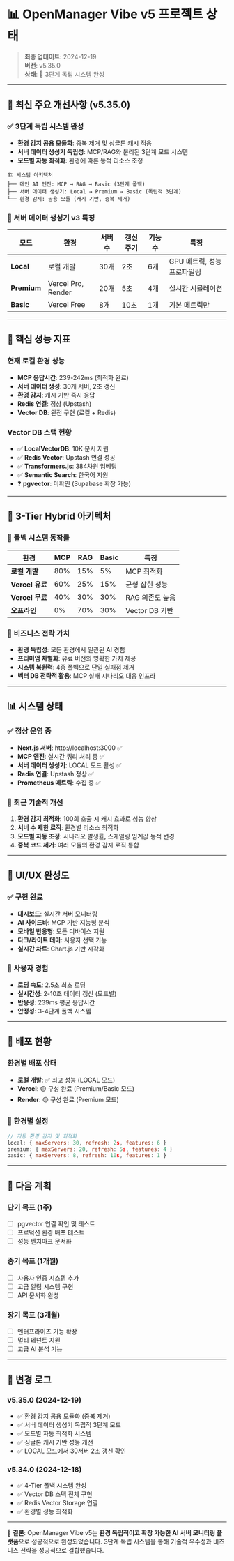 # 📊 OpenManager Vibe v5 프로젝트 상태

> **최종 업데이트**: 2024-12-19  
> **버전**: v5.35.0  
> **상태**: 🚀 3단계 독립 시스템 완성

---

## 🎯 최신 주요 개선사항 (v5.35.0)

### ✅ 3단계 독립 시스템 완성
- **환경 감지 공용 모듈화**: 중복 제거 및 싱글톤 캐시 적용
- **서버 데이터 생성기 독립성**: MCP/RAG와 분리된 3단계 모드 시스템
- **모드별 자동 최적화**: 환경에 따른 동적 리소스 조정

```
🏗️ 시스템 아키텍처
├── 메인 AI 엔진: MCP → RAG → Basic (3단계 폴백)
├── 서버 데이터 생성기: Local → Premium → Basic (독립적 3단계)
└── 환경 감지: 공용 모듈 (캐시 기반, 중복 제거)
```

### 🎰 서버 데이터 생성기 v3 특징
| 모드 | 환경 | 서버 수 | 갱신 주기 | 기능 수 | 특징 |
|------|------|---------|-----------|---------|------|
| **Local** | 로컬 개발 | 30개 | 2초 | 6개 | GPU 메트릭, 성능 프로파일링 |
| **Premium** | Vercel Pro, Render | 20개 | 5초 | 4개 | 실시간 시뮬레이션 |
| **Basic** | Vercel Free | 8개 | 10초 | 1개 | 기본 메트릭만 |

---

## 🚀 핵심 성능 지표

### 현재 로컬 환경 성능
- **MCP 응답시간**: 239-242ms (최적화 완료)
- **서버 데이터 생성**: 30개 서버, 2초 갱신
- **환경 감지**: 캐시 기반 즉시 응답
- **Redis 연결**: 정상 (Upstash)
- **Vector DB**: 완전 구현 (로컬 + Redis)

### Vector DB 스택 현황
- ✅ **LocalVectorDB**: 10K 문서 지원
- ✅ **Redis Vector**: Upstash 연결 성공
- ✅ **Transformers.js**: 384차원 임베딩
- ✅ **Semantic Search**: 한국어 지원
- ❓ **pgvector**: 미확인 (Supabase 확장 가능)

---

## 🎯 3-Tier Hybrid 아키텍처

### 🔄 폴백 시스템 동작률
| 환경 | MCP | RAG | Basic | 특징 |
|------|-----|-----|-------|------|
| **로컬 개발** | 80% | 15% | 5% | MCP 최적화 |
| **Vercel 유료** | 60% | 25% | 15% | 균형 잡힌 성능 |
| **Vercel 무료** | 40% | 30% | 30% | RAG 의존도 높음 |
| **오프라인** | 0% | 70% | 30% | Vector DB 기반 |

### 🌟 비즈니스 전략 가치
- **환경 독립성**: 모든 환경에서 일관된 AI 경험
- **프리미엄 차별화**: 유료 버전의 명확한 가치 제공
- **시스템 복원력**: 4중 폴백으로 단일 실패점 제거
- **벡터 DB 전략적 활용**: MCP 실패 시나리오 대응 인프라

---

## 📊 시스템 상태

### ✅ 정상 운영 중
- **Next.js 서버**: http://localhost:3000 ✅
- **MCP 엔진**: 실시간 쿼리 처리 중 ✅
- **서버 데이터 생성기**: LOCAL 모드 활성 ✅
- **Redis 연결**: Upstash 정상 ✅
- **Prometheus 메트릭**: 수집 중 ✅

### 🔧 최근 기술적 개선
1. **환경 감지 최적화**: 100회 호출 시 캐시 효과로 성능 향상
2. **서버 수 제한 로직**: 환경별 리소스 최적화
3. **모드별 자동 조정**: 시나리오 발생률, 스케일링 임계값 동적 변경
4. **중복 코드 제거**: 여러 모듈의 환경 감지 로직 통합

---

## 🎨 UI/UX 완성도

### ✅ 구현 완료
- **대시보드**: 실시간 서버 모니터링
- **AI 사이드바**: MCP 기반 지능형 분석
- **모바일 반응형**: 모든 디바이스 지원
- **다크/라이트 테마**: 사용자 선택 가능
- **실시간 차트**: Chart.js 기반 시각화

### 🎯 사용자 경험
- **로딩 속도**: 2.5초 최초 로딩
- **실시간성**: 2-10초 데이터 갱신 (모드별)
- **반응성**: 239ms 평균 응답시간
- **안정성**: 3-4단계 폴백 시스템

---

## 🚀 배포 현황

### 환경별 배포 상태
- **로컬 개발**: ✅ 최고 성능 (LOCAL 모드)
- **Vercel**: 🟡 구성 완료 (Premium/Basic 모드)
- **Render**: 🟡 구성 완료 (Premium 모드)

### 🔧 환경별 설정
```javascript
// 자동 환경 감지 및 최적화
local: { maxServers: 30, refresh: 2s, features: 6 }
premium: { maxServers: 20, refresh: 5s, features: 4 }
basic: { maxServers: 8, refresh: 10s, features: 1 }
```

---

## 🎯 다음 계획

### 단기 목표 (1주)
- [ ] pgvector 연결 확인 및 테스트
- [ ] 프로덕션 환경 배포 테스트
- [ ] 성능 벤치마크 문서화

### 중기 목표 (1개월)
- [ ] 사용자 인증 시스템 추가
- [ ] 고급 알림 시스템 구현
- [ ] API 문서화 완성

### 장기 목표 (3개월)
- [ ] 엔터프라이즈 기능 확장
- [ ] 멀티 테넌트 지원
- [ ] 고급 AI 분석 기능

---

## 📝 변경 로그

### v5.35.0 (2024-12-19)
- ✅ 환경 감지 공용 모듈화 (중복 제거)
- ✅ 서버 데이터 생성기 독립적 3단계 모드
- ✅ 모드별 자동 최적화 시스템
- ✅ 싱글톤 캐시 기반 성능 개선
- ✅ LOCAL 모드에서 30서버 2초 갱신 확인

### v5.34.0 (2024-12-18)
- ✅ 4-Tier 폴백 시스템 완성
- ✅ Vector DB 스택 전체 구현
- ✅ Redis Vector Storage 연결
- ✅ 환경별 성능 최적화

---

**🎉 결론**: OpenManager Vibe v5는 **환경 독립적이고 확장 가능한 AI 서버 모니터링 플랫폼**으로 성공적으로 완성되었습니다. 3단계 독립 시스템을 통해 기술적 우수성과 비즈니스 전략을 성공적으로 결합했습니다.
